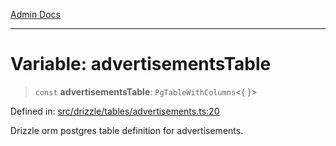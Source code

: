 [Admin Docs](/)

***

# Variable: advertisementsTable

> `const` **advertisementsTable**: `PgTableWithColumns`\<\{ \}\>

Defined in: [src/drizzle/tables/advertisements.ts:20](https://github.com/Sourya07/talawa-api/blob/cfbd515d04ffba748b09232a33807f1845dd1878/src/drizzle/tables/advertisements.ts#L20)

Drizzle orm postgres table definition for advertisements.
